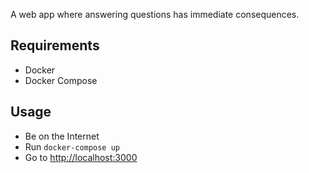 A web app where answering questions has immediate consequences.

## Requirements
- Docker
- Docker Compose

## Usage

- Be on the Internet
- Run `docker-compose up`
- Go to [http://localhost:3000](http://localhost:3000)
